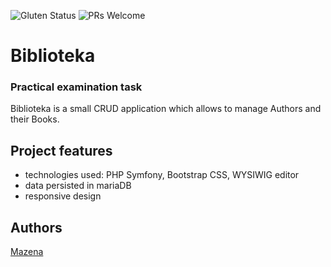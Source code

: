 ![Gluten Status](https://img.shields.io/badge/Gluten-Free-green.svg)
![PRs Welcome](https://img.shields.io/badge/PRs-welcome-brightgreen.svg)

# Biblioteka

### Practical examination task

Biblioteka is a small CRUD application which allows to manage Authors and their Books.

## Project features

- technologies used: PHP Symfony, Bootstrap CSS, WYSIWIG editor
- data persisted in mariaDB
- responsive design


## Authors

[Mazena](https://github.com/SkajaQ)